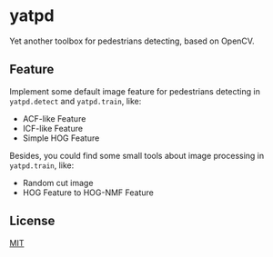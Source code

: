 yatpd
=====

Yet another toolbox for pedestrians detecting, based on OpenCV.

 Feature
---------

Implement some default image feature for pedestrians detecting in `yatpd.detect` and `yatpd.train`, like:

* ACF-like Feature
* ICF-like Feature
* Simple HOG Feature

Besides, you could find some small tools about image processing in `yatpd.train`, like:

* Random cut image
* HOG Feature to HOG-NMF Feature

License
---------

[MIT](http://opensource.org/licenses/MIT)
